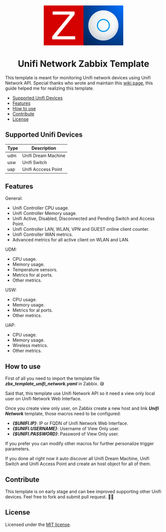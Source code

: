 <p align="center">
    <img src="docs/image/logo.webp" height="128">
    <h1 align="center">Unifi Network Zabbix Template</h1>
</p>

This template is meant for monitoring Unifi network devices using Unifi Network API. Special thanks who wrote and maintain this [wiki page](https://ubntwiki.com/products/software/unifi-controller/api), this guide helped me for realizing this template.

- [Supported Unifi Devices](#supported-unifi-devices)
- [Features](#features)
- [How to use](#how-to-use)
- [Contribute](#contribute)
- [License](#license)

## Supported Unifi Devices

| Type | Description         |
| ---- | ------------------- |
| udm  | Unifi Dream Machine |
| usw  | Unifi Switch        |
| uap  | Unifi Acccess Point |

## Features

General:

- Unifi Controller CPU usage.
- Unifi Controller Memory usage.
- Unifi Active, Disabled, Disconnected and Pending Switch and Access Point.
- Unifi Controller LAN, WLAN, VPN and GUEST online client counter.
- Unifi Controller WAN metrics.
- Advanced metrics for all active client on WLAN and LAN.

UDM:

- CPU usage.
- Memory usage.
- Temperature sensors.
- Metrics for al ports.
- Other metrics.

USW:

- CPU usage.
- Memory usage.
- Metrics for al ports.
- Other metrics.

UAP:

- CPU usage.
- Memory usage.
- Wireless metrics.
- Other metrics.

## How to use

First of all you need to import the template file ***zbx_template_unifi_network.yaml*** in Zabbix. 😅

Said that, this template use Unifi Network API so it need a view only local user on Unifi Network Web Interface.

Once you create view only user, on Zabbix create a new host and link ***Unifi Network*** template, those macros need to be configured:

- ***{$UNIFI.IP}***: IP or FQDN of Unifi Network Web Interface.
- ***{$UNIFI.USERNAME}***: Username of View Only user.
- ***{$UNIFI.PASSWORD}***: Password of View Only user.

If you prefer you can modify other macros for further personalize trigger parameters.

If you done all right now it auto discover all Unifi Dream Machine, Unifi Switch and Unifi Access Point and create an host object for all of them.

## Contribute

This template is on early stage and can bee improved supporting other Unifi devices. Feel free to fork and submit pull request. 🙏🏻

## License

Licensed under the [MIT license](https://github.com/MassimilianoPasquini97/zbx_unifi_network/blob/main/LICENSE.md).
